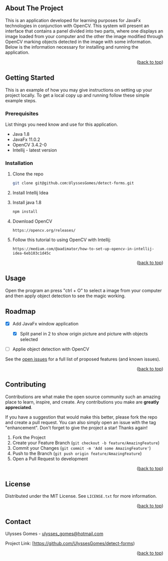 <!-- ABOUT THE PROJECT -->
## About The Project

This is an application developed for learning purposes for JavaFx technologies in conjunction with OpenCV. This system will present an interface that contains a panel divided into two parts, where one displays an image loaded from your computer and the other the image modified through OpenCV marking objects detected in the image with some information. Below is the information necessary for installing and running the application.

<p align="right">(<a href="#top">back to top</a>)</p>


<!-- GETTING STARTED -->
## Getting Started

This is an example of how you may give instructions on setting up your project locally.
To get a local copy up and running follow these simple example steps.

### Prerequisites

List things you need know and use for this application.
* Java 1.8
* JavaFx 11.0.2
* OpenCV 3.4.2-0
* Intellij - latest version

### Installation

1. Clone the repo
   ```sh
   git clone git@github.com:UlyssesGomes/detect-forms.git
   ```
2. Install Intellij Idea
   
3. Install java 1.8
   ```sh
   npm install
   ```

4. Download OpenCV
   ```
   https://opencv.org/releases/
   ```

5. Follow this tutorial to using OpenCV with Intellij:
   ```
   https://medium.com/@aadimator/how-to-set-up-opencv-in-intellij-idea-6eb103c1d45c
   ```

<p align="right">(<a href="#top">back to top</a>)</p>



<!-- USAGE EXAMPLES -->
## Usage

Open the program an press "ctrl + O" to select a image from your computer and then apply object detection to see the magic working.


<!-- ROADMAP -->
## Roadmap

- [x] Add JavaFx window application
	- [x] Split panel in 2 to show origin picture and picture with objects selected
- [ ] Applie object detection with OpenCV


See the [open issues](https://github.com/othneildrew/Best-README-Template/issues) for a full list of proposed features (and known issues).

<p align="right">(<a href="#top">back to top</a>)</p>



<!-- CONTRIBUTING -->
## Contributing

Contributions are what make the open source community such an amazing place to learn, inspire, and create. Any contributions you make are **greatly appreciated**.

If you have a suggestion that would make this better, please fork the repo and create a pull request. You can also simply open an issue with the tag "enhancement".
Don't forget to give the project a star! Thanks again!

1. Fork the Project
2. Create your Feature Branch (`git checkout -b feature/AmazingFeature`)
3. Commit your Changes (`git commit -m 'Add some AmazingFeature'`)
4. Push to the Branch (`git push origin feature/AmazingFeature`)
5. Open a Pull Request to development

<p align="right">(<a href="#top">back to top</a>)</p>



<!-- LICENSE -->
## License

Distributed under the MIT License. See `LICENSE.txt` for more information.

<p align="right">(<a href="#top">back to top</a>)</p>



<!-- CONTACT -->
## Contact

Ulysses Gomes - ulysses_gomes@hotmail.com

Project Link: [https://github.com/UlyssesGomes/detect-forms)

<p align="right">(<a href="#top">back to top</a>)</p>


